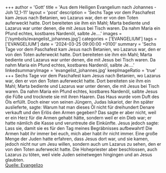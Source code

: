 +++
author = 'Gott'
title = 'Aus dem Heiligen Evangelium nach Johannes - Joh 12,1-11'
layout = 'post'
description = 'Sechs Tage vor dem Paschafest kam Jesus nach Betanien, wo Lazarus war, den er von den Toten auferweckt hatte. Dort bereiteten sie ihm ein Mahl; Marta bediente und Lazarus war unter denen, die mit Jesus bei Tisch waren. Da nahm Maria ein Pfund echtes, kostbares Nardenöl, salbte Je....'
images = ['/symbols/evangelist_johannes.jpg']
categories = ['EVANGELIUM']
tags = ['EVANGELIUM']
date = '2024-03-25 09:00:00 +0100'
summary = 'Sechs Tage vor dem Paschafest kam Jesus nach Betanien, wo Lazarus war, den er von den Toten auferweckt hatte. Dort bereiteten sie ihm ein Mahl; Marta bediente und Lazarus war unter denen, die mit Jesus bei Tisch waren. Da nahm Maria ein Pfund echtes, kostbares Nardenöl, salbte Je....'
linkedsummaryImage = 'evangelist_johannes.jpg'
keepImageRatio = 'true'
+++
Sechs Tage vor dem Paschafest kam Jesus nach Betanien, wo Lazarus war, den er von den Toten auferweckt hatte.
Dort bereiteten sie ihm ein Mahl; Marta bediente und Lazarus war unter denen, die mit Jesus bei Tisch waren.
Da nahm Maria ein Pfund echtes, kostbares Nardenöl, salbte Jesus die Füße und trocknete sie mit ihren Haaren.<!--more--> Das Haus wurde vom Duft des Öls erfüllt.
Doch einer von seinen Jüngern, Judas Iskariot, der ihn später auslieferte, sagte:
Warum hat man dieses Öl nicht für dreihundert Denare verkauft und den Erlös den Armen gegeben?
Das sagte er aber nicht, weil er ein Herz für die Armen gehabt hätte, sondern weil er ein Dieb war; er hatte nämlich die Kasse und veruntreute die Einkünfte.
Jesus jedoch sagte: Lass sie, damit sie es für den Tag meines Begräbnisses aufbewahrt!
Die Armen habt ihr immer bei euch, mich aber habt ihr nicht immer.
Eine große Menge der Juden hatte erfahren, dass Jesus dort war, und sie kamen, jedoch nicht nur um Jesu willen, sondern auch um Lazarus zu sehen, den er von den Toten auferweckt hatte.
Die Hohepriester aber beschlossen, auch Lazarus zu töten,
weil viele Juden seinetwegen hingingen und an Jesus glaubten.<br> [Quelle: Evangelizo](https://evangeliumtagfuertag.org/DE/gospel)